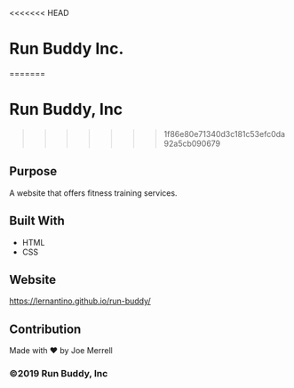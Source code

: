 <<<<<<< HEAD
# Run Buddy Inc.
=======
# Run Buddy, Inc
>>>>>>> 1f86e80e71340d3c181c53efc0da92a5cb090679

## Purpose
A website that offers fitness training services. 

## Built With
* HTML
* CSS

## Website
https://lernantino.github.io/run-buddy/

## Contribution
Made with ❤️ by Joe Merrell

### ©️2019 Run Buddy, Inc 
